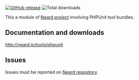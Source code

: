 [![GitHub release](https://img.shields.io/github/release/crazy-max/neard-tool-phpunit.svg?style=flat-square)](https://github.com/crazy-max/neard-tool-phpunit/releases/latest)
![Total downloads](https://img.shields.io/github/downloads/crazy-max/neard-tool-phpunit/total.svg?style=flat-square)

This a module of [Neard project](https://github.com/crazy-max/neard) involving PHPUnit tool bundles.

## Documentation and downloads

http://neard.io/tools/phpunit

## Issues

Issues must be reported on [Neard repository](https://github.com/crazy-max/neard/issues).
